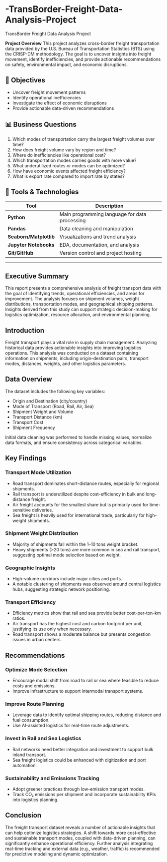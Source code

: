 # -TransBorder-Freight-Data-Analysis-Project
 TransBorder Freight Data Analysis Project

**Project Overview**
This project analyzes cross-border freight transportation data provided by the U.S. Bureau of Transportation Statistics (BTS) using the CRISP-DM methodology. The goal is to uncover insights into freight movement, identify inefficiencies, and provide actionable recommendations on safety, environmental impact, and economic disruptions.

## 📌 Objectives
- Uncover freight movement patterns
- Identify operational inefficiencies
- Investigate the effect of economic disruptions
- Provide actionable data-driven recommendations

## 📊 Business Questions
1. Which modes of transportation carry the largest freight volumes over time?
2. How does freight volume vary by region and time?
3. Where do inefficiencies like operational cost?
4. Which transportation modes carries goods with more value?
5. What underutilized routes or modes can be optimized?
6. How have economic events affected freight efficiency?
7. What is export rate compared to import rate by states?


## 🧰 Tools & Technologies
| Tool | Description |
|------|-------------|
| **Python** | Main programming language for data processing |
| **Pandas** | Data cleaning and manipulation |
| **Seaborn/Matplotlib** | Visualizations and trend analysis |
| **Jupyter Notebooks** | EDA, documentation, and analysis |
| **Git/GitHub** | Version control and project hosting |

---

## Executive Summary
This report presents a comprehensive analysis of freight transport data with the goal of identifying trends, operational efficiencies, and areas for improvement. The analysis focuses on shipment volumes, weight distributions, transportation modes, and geographical shipping patterns. Insights derived from this study can support strategic decision-making for logistics optimization, resource allocation, and environmental planning.

## Introduction
Freight transport plays a vital role in supply chain management. Analyzing historical data provides actionable insights into improving logistics operations. This analysis was conducted on a dataset containing information on shipments, including origin-destination pairs, transport modes, distances, weights, and other logistics parameters.

## Data Overview
The dataset includes the following key variables:

* Origin and Destination (city/country)
* Mode of Transport (Road, Rail, Air, Sea)
* Shipment Weight and Volume
* Transport Distance (km)
* Transport Cost
* Shipment Frequency

Initial data cleaning was performed to handle missing values, normalize data formats, and ensure consistency across categorical variables.



## Key Findings
### Transport Mode Utilization
* Road transport dominates short-distance routes, especially for regional shipments.
* Rail transport is underutilized despite cost-efficiency in bulk and long-distance freight.
* Air freight accounts for the smallest share but is primarily used for time-sensitive deliveries.
* Sea freight is heavily used for international trade, particularly for high-weight shipments.

### Shipment Weight Distribution
* Majority of shipments fall within the 1–10 tons weight bracket.
* Heavy shipments (>20 tons) are more common in sea and rail transport, suggesting optimal mode selection based on weight.

### Geographic Insights
* High-volume corridors include major cities and ports.
* A notable clustering of shipments was observed around central logistics hubs, suggesting strategic network positioning.

### Transport Efficiency
* Efficiency metrics show that rail and sea provide better cost-per-ton-km ratios.
* Air transport has the highest cost and carbon footprint per unit, justifying its use only when necessary.
* Road transport shows a moderate balance but presents congestion issues in urban centers.

## Recommendations
### Optimize Mode Selection
* Encourage modal shift from road to rail or sea where feasible to reduce costs and emissions.
* Improve infrastructure to support intermodal transport systems.

### Improve Route Planning
* Leverage data to identify optimal shipping routes, reducing distance and fuel consumption.
* Use AI-assisted logistics for real-time route adjustments.

### Invest in Rail and Sea Logistics
* Rail networks need better integration and investment to support bulk inland transport.
* Sea freight logistics could be enhanced with digitization and port automation.

### Sustainability and Emissions Tracking
* Adopt greener practices through low-emission transport modes.
* Track CO₂ emissions per shipment and incorporate sustainability KPIs into logistics planning.

## Conclusion
The freight transport dataset reveals a number of actionable insights that can help optimize logistics strategies. A shift towards more cost-effective and sustainable transport modes, coupled with data-driven planning, can significantly enhance operational efficiency. Further analysis integrating real-time tracking and external data (e.g., weather, traffic) is recommended for predictive modeling and dynamic optimization.
